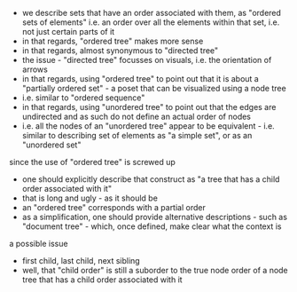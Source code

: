 
- we describe sets that have an order associated with
  them, as "ordered sets of elements"
  i.e. an order over all the elements within that set,
  i.e. not just certain parts of it
- in that regards, "ordered tree" makes more sense
- in that regards, almost synonymous to "directed tree"
- the issue - "directed tree" focusses on visuals,
  i.e. the orientation of arrows
- in that regards, using "ordered tree" to point out
  that it is about a "partially ordered set" - a poset
  that can be visualized using a node tree
- i.e. similar to "ordered sequence"
- in that regards, using "unordered tree" to point out
  that the edges are undirected and as such do not
  define an actual order of nodes
- i.e. all the nodes of an "unordered tree" appear to
  be equivalent - i.e. similar to describing set of
  elements as "a simple set", or as an "unordered set"

since the use of "ordered tree" is screwed up
- one should explicitly describe that construct as
  "a tree that has a child order associated with it"
- that is long and ugly - as it should be
- an "ordered tree" corresponds with a partial order
- as a simplification, one should provide alternative
  descriptions - such as "document tree" - which, once
  defined, make clear what the context is

a possible issue
- first child, last child, next sibling
- well, that "child order" is still a suborder
  to the true node order of a node tree
  that has a child order associated with it
